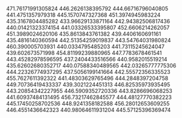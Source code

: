 471.76171991305824
446.2626138395792
444.66716796040805
441.4751357979318
445.1570747327368
451.3974945983224
435.3167804485282
433.96629133871164
442.94382506817436
440.01421323374154
441.03326533395807
452.6606214262057
451.3989024620106
435.8613843761382
439.4406160691161
435.4816140360594
442.51354259019837
443.54764031980824
460.390005703931
440.0334795485203
441.73115245624047
439.602673571998
454.81199239880965
447.7783678461541
443.45282978596595
437.2404433516566
440.9582015519214
435.62602680352717
440.07588340489565
442.03265777775306
444.22326774937295
437.5056199141664
442.55572356335523
455.7627611392322
441.48303629765496
444.2848397204758
449.70736419433337
439.3021224451313
446.82535973935495
443.20854342227955
446.5909352720336
443.8286696068253
441.60937484131495
456.73217462845577
444.48127770382223
445.17450258702536
448.9241358182588
456.28012653609255
446.4551436642323
440.98064611931204
445.57125396369474